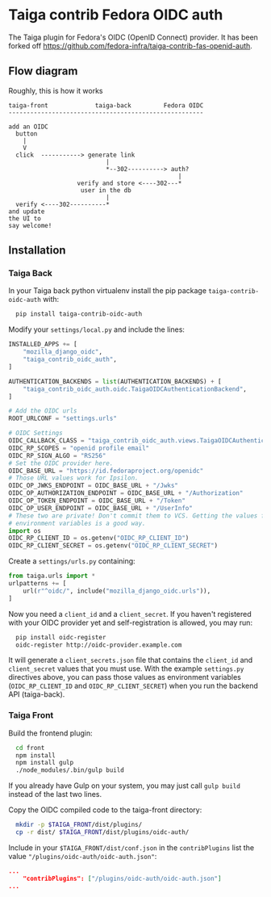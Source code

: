 Taiga contrib Fedora OIDC auth
==============================

The Taiga plugin for Fedora's OIDC (OpenID Connect) provider. It has been
forked off https://github.com/fedora-infra/taiga-contrib-fas-openid-auth.

Flow diagram
------------

Roughly, this is how it works

```
taiga-front             taiga-back         Fedora OIDC
------------------------------------------------------

add an OIDC
  button
    |
    V
  click  -----------> generate link
                           |
                           *--302----------> auth?
                                               |
                   verify and store <----302---*
                    user in the db
                           |
  verify <----302----------*
and update
the UI to
say welcome!
```

Installation
------------

### Taiga Back

In your Taiga back python virtualenv install the pip package `taiga-contrib-oidc-auth` with:

```bash
  pip install taiga-contrib-oidc-auth
```

Modify your `settings/local.py` and include the lines:

```python
INSTALLED_APPS += [
    "mozilla_django_oidc",
    "taiga_contrib_oidc_auth",
]

AUTHENTICATION_BACKENDS = list(AUTHENTICATION_BACKENDS) + [
    "taiga_contrib_oidc_auth.oidc.TaigaOIDCAuthenticationBackend",
]

# Add the OIDC urls
ROOT_URLCONF = "settings.urls"

# OIDC Settings
OIDC_CALLBACK_CLASS = "taiga_contrib_oidc_auth.views.TaigaOIDCAuthenticationCallbackView"
OIDC_RP_SCOPES = "openid profile email"
OIDC_RP_SIGN_ALGO = "RS256"
# Set the OIDC provider here.
OIDC_BASE_URL = "https://id.fedoraproject.org/openidc"
# Those URL values work for Ipsilon.
OIDC_OP_JWKS_ENDPOINT = OIDC_BASE_URL + "/Jwks"
OIDC_OP_AUTHORIZATION_ENDPOINT = OIDC_BASE_URL + "/Authorization"
OIDC_OP_TOKEN_ENDPOINT = OIDC_BASE_URL + "/Token"
OIDC_OP_USER_ENDPOINT = OIDC_BASE_URL + "/UserInfo"
# These two are private! Don't commit them to VCS. Getting the values from
# environment variables is a good way.
import os
OIDC_RP_CLIENT_ID = os.getenv("OIDC_RP_CLIENT_ID")
OIDC_RP_CLIENT_SECRET = os.getenv("OIDC_RP_CLIENT_SECRET")
```

Create a `settings/urls.py` containing:

```python
from taiga.urls import *
urlpatterns += [
    url(r"^oidc/", include("mozilla_django_oidc.urls")),
]
```

Now you need a `client_id` and a `client_secret`. If you haven't registered
with your OIDC provider yet and self-registration is allowed, you may run:

```bash
  pip install oidc-register
  oidc-register http://oidc-provider.example.com
```

It will generate a `client_secrets.json` file that contains the `client_id` and
`client_secret` values that you must use. With the example `settings.py`
directives above, you can pass those values as environment variables
(`OIDC_RP_CLIENT_ID` and `OIDC_RP_CLIENT_SECRET`) when you run the backend API
(taiga-back).


### Taiga Front

Build the frontend plugin:

```bash
  cd front
  npm install
  npm install gulp
  ./node_modules/.bin/gulp build
```

If you already have Gulp on your system, you may just call `gulp build` instead
of the last two lines.

Copy the OIDC compiled code to the taiga-front directory:

```bash
  mkdir -p $TAIGA_FRONT/dist/plugins/
  cp -r dist/ $TAIGA_FRONT/dist/plugins/oidc-auth/
```

Include in your `$TAIGA_FRONT/dist/conf.json` in the `contribPlugins` list the
value `"/plugins/oidc-auth/oidc-auth.json"`:

```json
...
    "contribPlugins": ["/plugins/oidc-auth/oidc-auth.json"]
...
```
